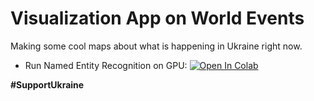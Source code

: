 # Visualization App on World Events

Making some cool maps about what is happening in Ukraine right now.

- Run Named Entity Recognition on GPU: [![Open In Colab](https://colab.research.google.com/assets/colab-badge.svg)](https://colab.research.google.com//github/alexdseo/Visualization-App-on-World-Events/blob/master/NER_test.ipynb)


**#SupportUkraine**
